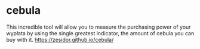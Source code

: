 # cebula

This incredible tool will allow you to measure the purchasing power of your wypłata by using the single greatest indicator, the amount of cebula you can buy with it.
https://zesidor.github.io/cebula/